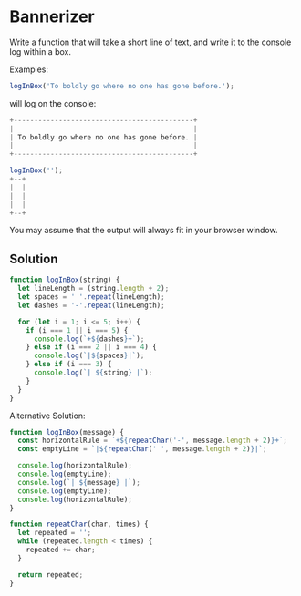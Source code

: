 # Bannerizer
Write a function that will take a short line of text, and write it to the console log within a box.

Examples:
```js
logInBox('To boldly go where no one has gone before.');
```

will log on the console:
```js
+--------------------------------------------+
|                                            |
| To boldly go where no one has gone before. |
|                                            |
+--------------------------------------------+
```
```js
logInBox('');
+--+
|  |
|  |
|  |
+--+
```
You may assume that the output will always fit in your browser window.


## Solution
```js
function logInBox(string) {
  let lineLength = (string.length + 2);
  let spaces = ' '.repeat(lineLength);
  let dashes = '-'.repeat(lineLength);

  for (let i = 1; i <= 5; i++) {
    if (i === 1 || i === 5) {
      console.log(`+${dashes}+`);
    } else if (i === 2 || i === 4) {
      console.log(`|${spaces}|`);
    } else if (i === 3) {
      console.log(`| ${string} |`);
    }
  }
}
```

Alternative Solution:
```js
function logInBox(message) {
  const horizontalRule = `+${repeatChar('-', message.length + 2)}+`;
  const emptyLine = `|${repeatChar(' ', message.length + 2)}|`;

  console.log(horizontalRule);
  console.log(emptyLine);
  console.log(`| ${message} |`);
  console.log(emptyLine);
  console.log(horizontalRule);
}

function repeatChar(char, times) {
  let repeated = '';
  while (repeated.length < times) {
    repeated += char;
  }

  return repeated;
}
```